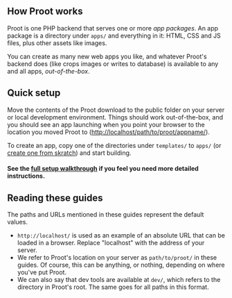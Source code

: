 
## How Proot works

Proot is one PHP backend that serves one or more *app packages*. An app package is a directory under `apps/` and everything in it: HTML, CSS and JS files, plus other assets like images.

You can create as many new web apps you like, and whatever Proot's backend does (like crops images or writes to database) is available to any and all apps, *out-of-the-box*.



## Quick setup

Move the contents of the Proot download to the public folder on your server or local development environment. Things should work out-of-the-box, and you should see an app launching when you point your browser to the location you moved Proot to ([http://localhost/path/to/proot/appname/](http://localhost/path/to/proot/appname/)).

To create an app, copy one of the directories under `templates/` to `apps/` (or [create one from skratch](?category=tutorials&id=first-app)) and start building.

#### **See the [full setup walkthrough](?category=tutorials&id=setup-walkthrough) if you feel you need more detailed instructions.**



## Reading these guides

The paths and URLs mentioned in these guides represent the default values.

- `http://localhost/` is used as an example of an absolute URL that can be loaded in a browser. Replace "localhost" with the address of your server.
- We refer to Proot's location on your server as `path/to/proot/` in these guides. Of course, this can be anything, or nothing, depending on where you've put Proot.
- We can also say that dev tools are available at `dev/`, which refers to the directory in Proot's root. The same goes for all paths in this format.
